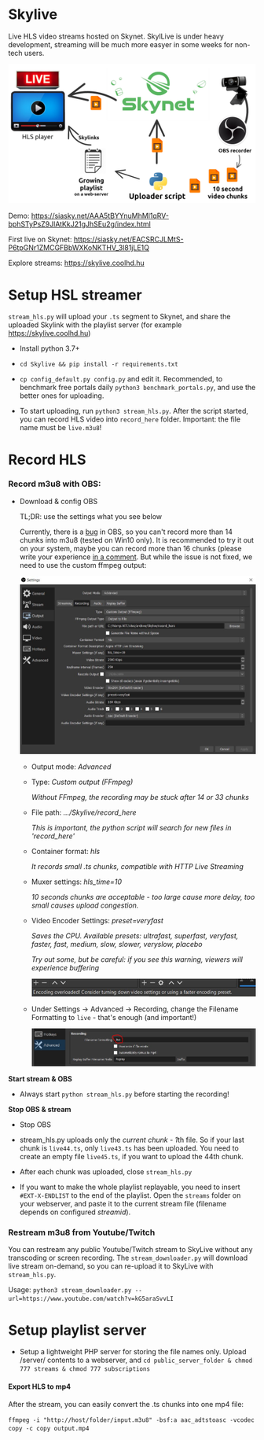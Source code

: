 # Skylive

Live HLS video streams hosted on Skynet. SkylLive is under heavy development, streaming will be much more easyer in some weeks for non-tech users.

![How SkyLive works](https://raw.githubusercontent.com/DaWe35/Skylive/master/docs/how%20it%20works.jpg)

Demo: https://siasky.net/AAA5tBYYnuMhMl1qRV-bphSTyPsZ9JlAtKkJ21gJhSEu2g/index.html

First live on Skynet: https://siasky.net/EACSRCJLMtS-P6tpGNr1ZMCGFBbWXKoNKTHV_3l81jLE1Q

Explore streams: https://skylive.coolhd.hu

# Setup HSL streamer

`stream_hls.py` will upload your `.ts` segment to Skynet, and share the uploaded Skylink with the playlist server (for example https://skylive.coolhd.hu)

- Install python 3.7+

- `cd Skylive && pip install -r requirements.txt`

- `cp config_default.py config.py` and edit it. Recommended, to benchmark free portals daily `python3 benchmark_portals.py`, and use the better ones for uploading.

- To start uploading, run `python3 stream_hls.py`. After the script started, you can record HLS video into `record_here` folder. Important: the file name must be `live.m3u8`!

# Record HLS

### Record m3u8 with OBS:

- Download & config OBS

  TL;DR: use the settings what you see below
  
  Currently, there is a [bug](https://github.com/obsproject/obs-studio/issues/2500) in OBS, so you can't record more than 14 chunks into m3u8 (tested on Win10 only). It is recommended to try it out on your system, maybe you can record more than 16 chunks (please write your experience [in a comment](https://github.com/obsproject/obs-studio/issues/2500). But while the issue is not fixed, we need to use the custom ffmpeg output:
  
  ![OBS settings](https://raw.githubusercontent.com/DaWe35/Skylive/master/docs/obs_settings.jpg)

    - Output mode: *Advanced*
    
    - Type: *Custom output (FFmpeg)*
    
      *Without FFmpeg, the recording may be stuck after 14 or 33 chunks*
    
    - File path: *.../Skylive/record_here*
    
      *This is important, the python script will search for new files in 'record_here'*
    
    - Container format: *hls*
    
      *It records small .ts chunks, compatible with HTTP Live Streaming*
    
    - Muxer settings: *hls_time=10*
    
      *10 seconds chunks are acceptable - too large cause more delay, too small causes upload congestion.*
      
    - Video Encoder Settings: *preset=veryfast*
    
      *Saves the CPU. Available presets: ultrafast, superfast, veryfast, faster, fast, medium, slow, slower, veryslow, placebo*
      
      *Try out some, but be careful: if you see this warning, viewers will experience buffering*
      
      ![OBS recording overloaded](https://raw.githubusercontent.com/DaWe35/Skylive/master/docs/overload.jpg)
    
    - Under Settings -> Advanced -> Recording, change the Filename Formatting to `live` - that's enough (and important!)
    
      ![OBS filename](https://raw.githubusercontent.com/DaWe35/Skylive/master/docs/obs_filename.jpg)

**Start stream & OBS**

- Always start `python stream_hls.py` before starting the recording!

**Stop OBS & stream**

- Stop OBS

- stream_hls.py uploads only the *current chunk - 1*th file. So if your last chunk is `live44.ts`, only `live43.ts` has been uploaded. You need to create an empty file `live45.ts`, if you want to upload the 44th chunk.

- After each chunk was uploaded, close `stream_hls.py`

- If you want to make the whole playlist replayable, you need to insert `#EXT-X-ENDLIST` to the end of the playlist. Open the `streams` folder on your webserver, and paste it to the current stream file (filename depends on configured *streamid*).

### Restream m3u8 from Youtube/Twitch

You can restream any public Youtube/Twitch stream to SkyLive without any transcoding or screen recording. The `stream_downloader.py` will download live stream on-demand, so you can re-upload it to SkyLive with `stream_hls.py`.

Usage: `python3 stream_downloader.py --url=https://www.youtube.com/watch?v=kG5araSvvLI`

# Setup playlist server

- Setup a lightweight PHP server for storing the file names only. Upload /server/ contents to a webserver, and `cd public_server_folder & chmod 777 streams & chmod 777 subscriptions`

#### Export HLS to mp4

After the stream, you can easily convert the .ts chunks into one mp4 file:

`ffmpeg -i "http://host/folder/input.m3u8" -bsf:a aac_adtstoasc -vcodec copy -c copy output.mp4`
